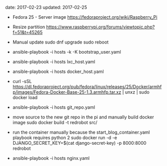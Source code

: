 date: 2017-02-23
updated: 2017-02-25

* Fedora 25 - Server image
  https://fedoraproject.org/wiki/Raspberry_Pi
* Resize partition
  https://www.raspberrypi.org/forums/viewtopic.php?f=51&t=45265
* Manual update
  sudo dnf upgrade
  sudo reboot
* ansible-playbook -i hosts -k -K bootstrap_user.yaml
* ansible-playbook -i hosts lxc_host.yaml
* ansible-playbook -i hosts docker_host.yaml
* curl -sSL https://dl.fedoraproject.org/pub/fedora/linux/releases/25/Docker/armhfp/images/Fedora-Docker-Base-25-1.3.armhfp.tar.xz | unxz | sudo docker load
* ansible-playbook -i hosts git_repo.yaml
* move source to the new git repo in the pi and manually build docker image
  sudo docker build -t redrobot src/
* run the container manually because the start_blog_container.yaml playbook requires python 2
  sudo docker run -d -e DJANGO_SECRET_KEY=$(cat django-secret-key) -p 8000:8000 redrobot

* ansible-playbook -i hosts nginx.yaml

